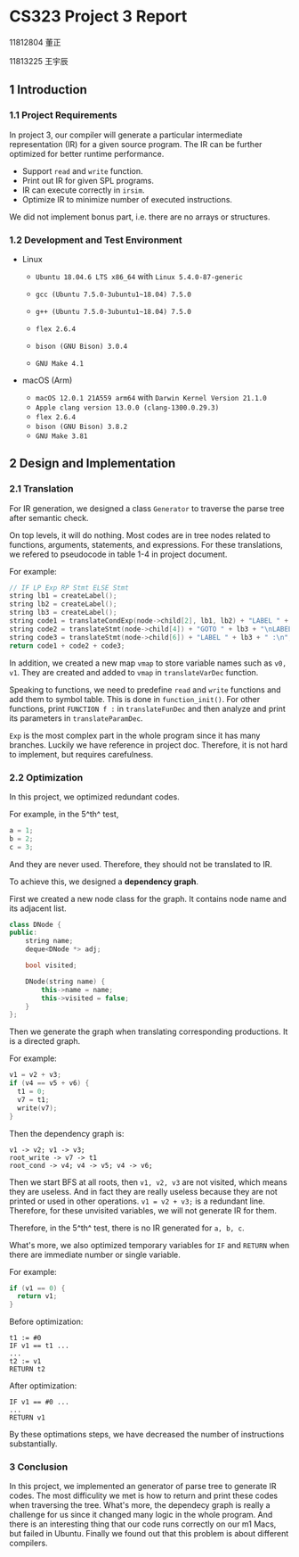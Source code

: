# CS323 Project 3 Report

11812804 董正

11813225 王宇辰

## 1 Introduction

### 1.1 Project Requirements

In project 3, our compiler will generate a particular intermediate representation (IR) for a given source program. The IR can be further optimized for better runtime performance.

* Support `read` and `write` function.
* Print out IR for given SPL programs.
* IR can execute correctly in `irsim`.
* Optimize IR to minimize number of executed instructions.

We did not implement bonus part, i.e. there are no arrays or structures.

### 1.2 Development and Test Environment

* Linux

  * `Ubuntu 18.04.6 LTS x86_64` with `Linux 5.4.0-87-generic`

  * `gcc (Ubuntu 7.5.0-3ubuntu1~18.04) 7.5.0`

  * `g++ (Ubuntu 7.5.0-3ubuntu1~18.04) 7.5.0`

  * `flex 2.6.4`

  * `bison (GNU Bison) 3.0.4`

  * `GNU Make 4.1`
* macOS (Arm)

  * `macOS 12.0.1 21A559 arm64` with `Darwin Kernel Version 21.1.0`
  * `Apple clang version 13.0.0 (clang-1300.0.29.3)`
  * `flex 2.6.4`
  * `bison (GNU Bison) 3.8.2`
  * `GNU Make 3.81`

## 2 Design and Implementation

### 2.1 Translation

For IR generation, we designed a class `Generator` to traverse the parse tree after semantic check.

On top levels, it will do nothing. Most codes are in tree nodes related to functions, arguments, statements, and expressions. For these translations, we refered to pseudocode in table 1-4 in project document.

For example:

```c++
// IF LP Exp RP Stmt ELSE Stmt
string lb1 = createLabel();
string lb2 = createLabel();
string lb3 = createLabel();
string code1 = translateCondExp(node->child[2], lb1, lb2) + "LABEL " + lb1 + " :\n";
string code2 = translateStmt(node->child[4]) + "GOTO " + lb3 + "\nLABEL " + lb2 + " :\n";
string code3 = translateStmt(node->child[6]) + "LABEL " + lb3 + " :\n";
return code1 + code2 + code3;
```

In addition, we created a new map `vmap` to store variable names such as `v0, v1`. They are created and added to `vmap` in `translateVarDec` function.

Speaking to functions, we need to predefine `read` and `write` functions and add them to symbol table. This is done in `function_init()`. For other functions, print `FUNCTION f :` in `translateFunDec` and then analyze and print its parameters in `translateParamDec`.

`Exp` is the most complex part in the whole program since it has many branches. Luckily we have reference in project doc. Therefore, it is not hard to implement, but requires carefulness.

### 2.2 Optimization

In this project, we optimized redundant codes. 

For example, in the 5^th^ test,

```c++
a = 1;
b = 2;
c = 3;
```

And they are never used. Therefore, they should not be translated to IR.

To achieve this, we designed a **dependency graph**.

First we created a new node class for the graph. It contains node name and its adjacent list.

```c++
class DNode {
public:
    string name;
    deque<DNode *> adj;

    bool visited;

    DNode(string name) {
        this->name = name;
        this->visited = false;
    }
};
```

Then we generate the graph when translating corresponding productions. It is a directed graph.

For example:

```c++
v1 = v2 + v3;
if (v4 == v5 + v6) {
  t1 = 0;
  v7 = t1;
  write(v7);
}
```

Then the dependency graph is:

```
v1 -> v2; v1 -> v3;
root_write -> v7 -> t1
root_cond -> v4; v4 -> v5; v4 -> v6;
```

Then we start BFS at all roots, then `v1, v2, v3` are not visited, which means they are useless. And in fact they are really useless because they are not printed or used in other operations. `v1 = v2 + v3;` is a redundant line. Therefore, for these unvisited variables, we will not generate IR for them.

Therefore, in the 5^th^ test, there is no IR generated for `a, b, c`.

What's more, we also optimized temporary variables for `IF` and `RETURN` when there are immediate number or single variable.

For example:

```c++
if (v1 == 0) {
  return v1;
}
```

Before optimization:

```
t1 := #0
IF v1 == t1 ...
...
t2 := v1
RETURN t2
```

After optimization:

```
IF v1 == #0 ...
...
RETURN v1
```

By these optimations steps, we have decreased the number of instructions substantially.

### 3 Conclusion

In this project, we implemented an generator of parse tree to generate IR codes. The most difficulity we met is how to return and print these codes when traversing the tree. What's more, the dependecy graph is really a challenge for us since it changed many logic in the whole program. And there is an interesting thing that our code runs correctly on our m1 Macs, but failed in Ubuntu. Finally we found out that this problem is about different compilers.
